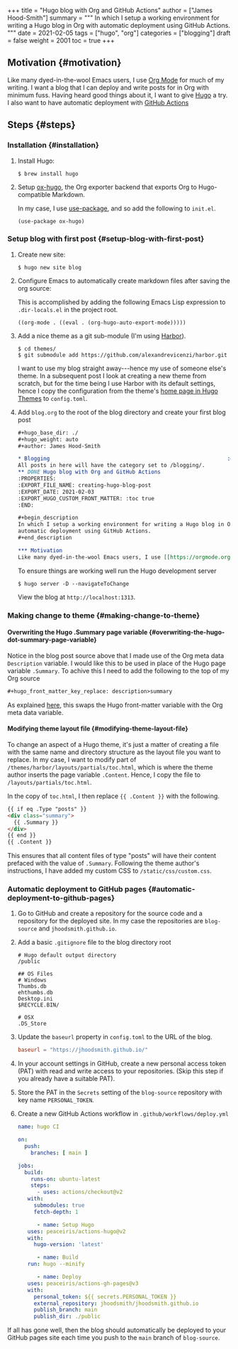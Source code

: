 +++
title = "Hugo blog with Org and GitHub Actions"
author = ["James Hood-Smith"]
summary = """
  In which I setup a working environment for writing a Hugo blog in Org with
  automatic deployment using GitHub Actions.
  """
date = 2021-02-05
tags = ["hugo", "org"]
categories = ["blogging"]
draft = false
weight = 2001
toc = true
+++

## Motivation {#motivation}

Like many dyed-in-the-wool Emacs users, I use [Org Mode](https://orgmode.org) for much of my writing. I
want a blog that I can deploy and write posts for in Org with minimum fuss.
Having heard good things about it, I want to give [Hugo](https://gohugo.io) a try. I also want to
have automatic deployment with [GitHub Actions](https://github.com/features/actions)


## Steps {#steps}


### Installation {#installation}

1.  Install Hugo:

    ```shell
    $ brew install hugo
    ```

2.  Setup [ox-hugo](https://ox-hugo.scripter.co), the Org exporter backend that exports Org to Hugo-compatible
    Markdown.

    In my case, I use [use-package](https://github.com/jwiegley/use-package), and so add the following to `init.el`.

    ```elisp
    (use-package ox-hugo)
    ```


### Setup blog with first post {#setup-blog-with-first-post}

1.  Create new site:

    ```shell
    $ hugo new site blog
    ```

2.  Configure Emacs to automatically create markdown files after saving the org source:

    This is accomplished by adding the following Emacs Lisp expression to
    `.dir-locals.el` in the project root.

    ```elisp
    ((org-mode . ((eval . (org-hugo-auto-export-mode)))))
    ```

3.  Add a nice theme as a git sub-module (I'm using [Harbor](https://github.com/matsuyoshi30/harbor)).

    ```shell
    $ cd themes/
    $ git submodule add https://github.com/alexandrevicenzi/harbor.git
    ```

    I want to use my blog straight away---hence my use of someone else's theme.
    In a subsequent post I look at creating a new theme from scratch, but for the
    time being I use Harbor with its default settings, hence I copy the
    configuration from the theme's [home page in Hugo Themes](https://themes.gohugo.io/harbor/) to `config.toml`.

4.  Add `blog.org` to the root of the blog directory and create your first blog post

    ```org
    #+hugo_base_dir: ./
    #+hugo_weight: auto
    #+author: James Hood-Smith

    * Blogging                                                        :@blogging:
    All posts in here will have the category set to /blogging/.
    ** DONE Hugo blog with Org and GitHub Actions                      :hugo:org:
    :PROPERTIES:
    :EXPORT_FILE_NAME: creating-hugo-blog-post
    :EXPORT_DATE: 2021-02-03
    :EXPORT_HUGO_CUSTOM_FRONT_MATTER: :toc true
    :END:

    #+begin_description
    In which I setup a working environment for writing a Hugo blog in Org with
    automatic deployment using GitHub Actions.
    #+end_description

    *** Motivation
    Like many dyed-in-the-wool Emacs users, I use [[https://orgmode.org][Org Mode]] ...
    ```

    To ensure things are working well run the Hugo development server

    ```shell
    $ hugo server -D --navigateToChange
    ```

    View the blog at `http://localhost:1313`.


### Making change to theme {#making-change-to-theme}


#### Overwriting the Hugo .Summary page variable {#overwriting-the-hugo-dot-summary-page-variable}

Notice in the blog post source above that I made use of the Org meta data
`Description` variable. I would like this to be used in place of the Hugo page
variable `.Summary`.  To achive this I need to add the following to the top of my
Org source

```markdown
#+hugo_front_matter_key_replace: description>summary
```

As explained [here](https://ox-hugo.scripter.co/doc/replace-front-matter-keys/), this swaps the Hugo front-matter variable with the Org meta
data variable.


#### Modifying theme layout file {#modifying-theme-layout-file}

To change an aspect of a Hugo theme, it's just a matter of creating a file with
the same name and directory structure as the layout file you want to replace. In
my case, I want to modify part of `/themes/harbor/layouts/partials/toc.html`,
which is where the theme author inserts the page variable `.Content`. Hence, I
copy the file to `/layouts/partials/toc.html`.

In the copy of `toc.html`, I then replace `{{ .Content }}` with the following.

```html
{{ if eq .Type "posts" }}
<div class="summary">
  {{ .Summary }}
</div>
{{ end }}
{{ .Content }}
```

This ensures that all content files of type "posts" will have their content
prefaced with the value of `.Summary`. Following the theme author's
instructions, I have added my custom CSS to `/static/css/custom.css`.


### Automatic deployment to GitHub pages {#automatic-deployment-to-github-pages}

1.  Go to GitHub and create a repository for the source code and a repository for
    the deployed site. In my case the repositories are `blog-source` and
    `jhoodsmith.github.io`.

2.  Add a basic `.gitignore` file to the blog directory root

    ```text
    # Hugo default output directory
    /public

    ## OS Files
    # Windows
    Thumbs.db
    ehthumbs.db
    Desktop.ini
    $RECYCLE.BIN/

    # OSX
    .DS_Store
    ```

3.  Update the `baseurl` property in `config.toml` to the URL of the blog.

    ```toml
    baseurl = "https://jhoodsmith.github.io/"
    ```

4.  In your account settings in GitHub, create a new personal access token (PAT)
    with read and write access to your repositories. (Skip this step if you
    already have a suitable PAT).

5.  Store the PAT in the `Secrets` setting of the `blog-source` repository with
    key name `PERSONAL_TOKEN`.

6.  Create a new GitHub Actions workflow in `.github/workflows/deploy.yml`

    ```yaml
    name: hugo CI

    on:
      push:
        branches: [ main ]

    jobs:
      build:
        runs-on: ubuntu-latest
        steps:
    ​      - uses: actions/checkout@v2
       with:
         submodules: true
         fetch-depth: 1

          - name: Setup Hugo
       uses: peaceiris/actions-hugo@v2
       with:
         hugo-version: 'latest'

          - name: Build
       run: hugo --minify

          - name: Deploy
       uses: peaceiris/actions-gh-pages@v3
       with:
         personal_token: ${{ secrets.PERSONAL_TOKEN }}
         external_repository: jhoodsmith/jhoodsmith.github.io
         publish_branch: main
         publish_dir: ./public
    ```

If all has gone well, then the blog should automatically be deployed to your
GitHub pages site each time you push to the `main` branch of `blog-source`.
